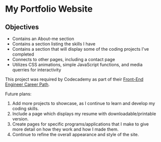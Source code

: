 # My Portfolio Website
## Objectives
- Contains an About-me section
- Contains a section listing the skills I have
- Contains a section that will display some of the coding projects I've completed
- Connects to other pages, including a contact page
- Utilizes CSS animations, simple JavaScript functions, and media querries for interactivity

This project was required by Codecademy as part of their [Front-End Engineer Career Path](https://https://www.codecademy.com/learn/paths/front-end-engineer-career-path).

Future plans:
1. Add more projects to showcase, as I continue to learn and develop my coding skills. 
2. Include a page which displays my resume with downloadable/printable version.
3. Create pages for specific programs/applications that I make to give more detail on how they work and how I made them.
4. Continue to refine the overall appearance and style of the site.
